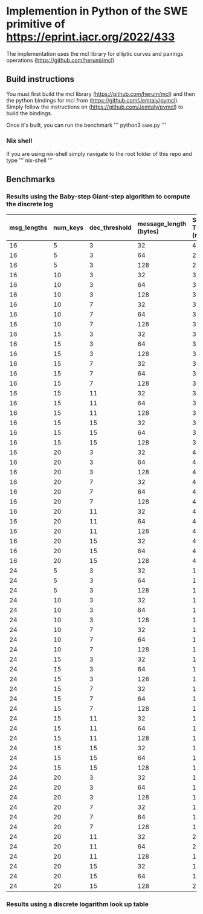 # Implemention in Python of the SWE primitive of https://eprint.iacr.org/2022/433

The implementation uses the mcl library for elliptic curves and pairings operations (https://github.com/herumi/mcl)

## Build instructions
You must first build the mcl library (https://github.com/herum/mcl) and then the python bindings for mcl from (https://github.com/Jemtaly/pymcl). 
Simply follow the instructions on (https://github.com/Jemtaly/pymcl) to build the bindings.

Once it's built, you can run the benchmark
'''
python3 swe.py
'''


### Nix shell

If you are using nix-shell simply navigate to the root folder of this repo and type
'''
nix-shell
'''

## Benchmarks

### Results using the Baby-step Giant-step algorithm to compute the discrete log


| msg_lengths | num_keys | dec_threshold | message_length (bytes) | Setup Time (ms) | Enc Time (ms) | Sig Time (ms) | Dec Time (ms) |
|:------------|:---------|:--------------|:-----------------------|:----------------|:--------------|:--------------|:--------------|
|      16     |    5     |       3       |           32           |      4.936      |     25.137    |     1.000     |     31.944    |
|      16     |    5     |       3       |           64           |      2.449      |     43.814    |     0.956     |     62.069    |
|      16     |    5     |       3       |          128           |      2.407      |     84.617    |     0.959     |    123.387    |
|      16     |    10    |       3       |           32           |      3.074      |     24.680    |     0.953     |     31.626    |
|      16     |    10    |       3       |           64           |      3.076      |     45.115    |     0.955     |     62.080    |
|      16     |    10    |       3       |          128           |      3.061      |     86.326    |     0.956     |    122.817    |
|      16     |    10    |       7       |           32           |      3.072      |     24.730    |     2.274     |     32.310    |
|      16     |    10    |       7       |           64           |      3.056      |     45.212    |     2.278     |     62.739    |
|      16     |    10    |       7       |          128           |      3.050      |     86.261    |     2.292     |    123.549    |
|      16     |    15    |       3       |           32           |      3.799      |     26.057    |     0.957     |     31.740    |
|      16     |    15    |       3       |           64           |      3.723      |     46.658    |     0.958     |     62.058    |
|      16     |    15    |       3       |          128           |      3.708      |     87.582    |     0.959     |    122.774    |
|      16     |    15    |       7       |           32           |      3.727      |     26.242    |     2.277     |     32.332    |
|      16     |    15    |       7       |           64           |      3.763      |     47.828    |     2.284     |     63.899    |
|      16     |    15    |       7       |          128           |      3.754      |     88.681    |     2.333     |    126.806    |
|      16     |    15    |       11      |           32           |      3.739      |     26.252    |     3.685     |     33.122    |
|      16     |    15    |       11      |           64           |      3.741      |     46.795    |     3.690     |     63.513    |
|      16     |    15    |       11      |          128           |      3.732      |     87.631    |     3.690     |    124.277    |
|      16     |    15    |       15      |           32           |      3.721      |     26.295    |     5.204     |     34.025    |
|      16     |    15    |       15      |           64           |      3.724      |     46.796    |     5.205     |     64.380    |
|      16     |    15    |       15      |          128           |      3.729      |     87.846    |     5.202     |    125.327    |
|      16     |    20    |       3       |           32           |      4.399      |     27.531    |     0.956     |     31.664    |
|      16     |    20    |       3       |           64           |      4.400      |     48.024    |     0.958     |     62.035    |
|      16     |    20    |       3       |          128           |      4.404      |     88.930    |     0.958     |    122.808    |
|      16     |    20    |       7       |           32           |      4.383      |     27.589    |     2.281     |     32.355    |
|      16     |    20    |       7       |           64           |      4.391      |     48.030    |     2.287     |     62.678    |
|      16     |    20    |       7       |          128           |      4.402      |     89.677    |     2.283     |    123.566    |
|      16     |    20    |       11      |           32           |      4.376      |     27.664    |     3.688     |     33.124    |
|      16     |    20    |       11      |           64           |      4.413      |     48.179    |     3.691     |     63.588    |
|      16     |    20    |       11      |          128           |      4.399      |     89.247    |     3.685     |    124.425    |
|      16     |    20    |       15      |           32           |      4.387      |     27.796    |     5.205     |     34.039    |
|      16     |    20    |       15      |           64           |      4.404      |     48.352    |     5.198     |     64.436    |
|      16     |    20    |       15      |          128           |      4.393      |     89.352    |     5.190     |    125.652    |
|      24     |    5     |       3       |           32           |      17.827     |     16.995    |     0.953     |     58.733    |
|      24     |    5     |       3       |           64           |      17.972     |     31.250    |     0.958     |    120.252    |
|      24     |    5     |       3       |          128           |      17.226     |     58.473    |     0.957     |    237.481    |
|      24     |    10    |       3       |           32           |      17.872     |     18.397    |     0.954     |     58.788    |
|      24     |    10    |       3       |           64           |      17.800     |     32.727    |     0.960     |    120.113    |
|      24     |    10    |       3       |          128           |      17.783     |     61.274    |     1.018     |    241.868    |
|      24     |    10    |       7       |           32           |      19.267     |     18.607    |     2.287     |     59.554    |
|      24     |    10    |       7       |           64           |      17.816     |     33.102    |     2.305     |    121.108    |
|      24     |    10    |       7       |          128           |      18.420     |     60.912    |     2.366     |    241.080    |
|      24     |    15    |       3       |           32           |      18.514     |     19.859    |     0.956     |     58.737    |
|      24     |    15    |       3       |           64           |      18.526     |     34.185    |     0.959     |    121.632    |
|      24     |    15    |       3       |          128           |      19.741     |     66.198    |     1.033     |    263.656    |
|      24     |    15    |       7       |           32           |      19.703     |     20.538    |     2.343     |     60.877    |
|      24     |    15    |       7       |           64           |      18.717     |     34.144    |     2.274     |    121.914    |
|      24     |    15    |       7       |          128           |      18.498     |     61.511    |     2.300     |    238.799    |
|      24     |    15    |       11      |           32           |      18.522     |     20.038    |     3.726     |     60.260    |
|      24     |    15    |       11      |           64           |      18.479     |     34.322    |     3.689     |    122.134    |
|      24     |    15    |       11      |          128           |      18.487     |     61.616    |     3.685     |    239.666    |
|      24     |    15    |       15      |           32           |      18.529     |     20.024    |     5.218     |     61.158    |
|      24     |    15    |       15      |           64           |      18.484     |     34.410    |     5.205     |    122.624    |
|      24     |    15    |       15      |          128           |      18.460     |     61.988    |     5.276     |    240.367    |
|      24     |    20    |       3       |           32           |      19.146     |     21.262    |     0.956     |     58.670    |
|      24     |    20    |       3       |           64           |      19.162     |     35.622    |     0.962     |    120.014    |
|      24     |    20    |       3       |          128           |      19.181     |     62.833    |     0.959     |    237.163    |
|      24     |    20    |       7       |           32           |      19.182     |     21.498    |     2.337     |     59.513    |
|      24     |    20    |       7       |           64           |      19.184     |     36.124    |     2.293     |    122.788    |
|      24     |    20    |       7       |          128           |      19.477     |     66.389    |     2.378     |    253.664    |
|      24     |    20    |       11      |           32           |      20.400     |     22.318    |     3.842     |     62.482    |
|      24     |    20    |       11      |           64           |      20.687     |     36.990    |     3.832     |    126.797    |
|      24     |    20    |       11      |          128           |      19.775     |     64.032    |     3.778     |    242.579    |
|      24     |    20    |       15      |           32           |      19.221     |     22.363    |     5.318     |     63.608    |
|      24     |    20    |       15      |           64           |      19.859     |     39.701    |     5.710     |    135.434    |
|      24     |    20    |       15      |          128           |      22.034     |     72.815    |     5.944     |    270.306    |


### Results using a discrete logarithm look up table
